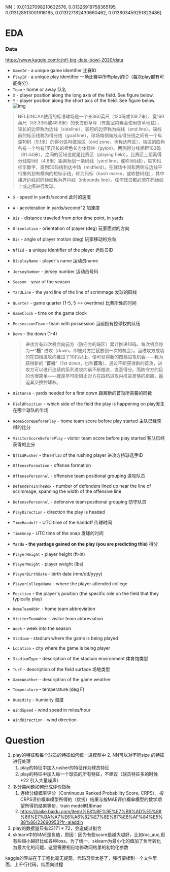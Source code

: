 NN：[0.01327098210632576, 0.01326919758365195, 0.013128513001616165, 0.013127182430660462, 0.013603459251823486]

# EDA

### Data

https://www.kaggle.com/c/nfl-big-data-bowl-2020/data

- `GameId` - a unique game identifier 比赛ID
- `PlayId` - a unique play identifier 一场比赛中所有play的ID（每次play都有可能得分）
- `Team` - home or away 队名
- `X` - player position along the long axis of the field. See figure below.
- `Y` - player position along the short axis of the field. See figure below.
 ![img](https://www.googleapis.com/download/storage/v1/b/kaggle-user-content/o/inbox%2F3258%2F7542d363a19fa3eea77708e6b90bc420%2FFig1.png?generation=1570562067917019&alt=media)
> NFL和NCAA使用的标准球场是一个长360英尺（120码或109.7米）、宽160英尺（53.33码或48.8米）的长方形草坪（有些室内赛会使用仿草地毯），较长的边界称为边线（sideline），较短的边界称为端线（end line）。端线前的标示线称为得分线（goal line），球场每侧端线与得分线之间有一个纵深10码（9.1米）的得分区叫做端区（end zone，也称达阵区），端区的四角各有一个约有1英尺长的橙色长方体标柱（pylon）。两侧得分线相距100码（91.44米），之间的区域也就是比赛区（playing field）。比赛区上距离得分线每5码（4.6米）距离标划一条码线（yard line，或称5码线），每10码标示数字，直到50码线到达中场（midfield）。在球场中间和两侧与边线平行排列划有横向的短标示线，称为码标（hash marks，或称整码线），其中接近边线的码标线称为界内线（inbounds line）。任何球员都必须在码标线上或之间进行发球。
- `S` - speed in yards/second 此时的速度

- `A` - acceleration in yards/second^2 加速度

- `Dis` - distance traveled from prior time point, in yards

- `Orientation` - orientation of player (deg) 玩家面对的方向

- `Dir` - angle of player motion (deg) 玩家移动的方向

- `NflId` - a unique identifier of the player 运动员ID

- `DisplayName` - player's name 运动员name

- `JerseyNumber` - jersey number 运动员号码

- `Season` - year of the season

- `YardLine` - the yard line of the line of scrimmage 发球的码线

- `Quarter` - game quarter (1-5, 5 == overtime) 比赛所处的时间

- `GameClock` - time on the game clock 

- `PossessionTeam` - team with possession 当前拥有控球权的队伍

- `Down` - the down (1-4)

  > 进攻方有四次机会向前方（防守方的端区）累计推进10码，每次机会称为一“**档**” 进攻（down，即被对方拦截放倒一次的机会）。当进攻方成功的在四档进攻内推进了10码以上，便可获得新的四档进攻机会——称为获得新的 “**首档**”（1st down，也称**首攻**）。通过不断获得新的首攻，进攻方可以进行连续的系列进攻向前不断推进，直至得分。而防守方的目的也很简单——就是尽可能阻止对方在四档进攻内推进足够的距离，逼迫其交换控球权。

- `Distance` - yards needed for a first down 距离新的首攻所需要的码数

- `FieldPosition` - which side of the field the play is happening on play发生在哪个球队的半场

- `HomeScoreBeforePlay` - home team score before play started 主队已经获得的比分

- `VisitorScoreBeforePlay` - visitor team score before play started 客队已经获得的比分

- `NflIdRusher` - the `NflId` of the rushing player 进攻方持球选手ID

- `OffenseFormation` - offense formation

- `OffensePersonnel` - offensive team positional grouping 进攻队员

- `DefendersInTheBox` - number of defenders lined up near the line of scrimmage, spanning the width of the offensive line

- `DefensePersonnel` - defensive team positional grouping 防守队员

- `PlayDirection` - direction the play is headed

- `TimeHandoff` - UTC time of the  handoff 传球时间

- `TimeSnap` - UTC time of the snap 发球的时间

- **`Yards` - the yardage gained on the play (you are predicting this)** 得分

- `PlayerHeight` - player height (ft-in)

- `PlayerWeight` - player weight (lbs)

- `PlayerBirthDate` - birth date (mm/dd/yyyy)

- `PlayerCollegeName` - where the player attended college

- `Position` - the player's position (the specific role on the field that they typically play)

- `HomeTeamAbbr` - home team abbreviation

- `VisitorTeamAbbr` - visitor team abbreviation

- `Week` - week into the season

- `Stadium` - stadium where the game is being played

- `Location` - city where the game is being player

- `StadiumType` - description of the stadium environment 体育馆类型

- `Turf` - description of the field surface 场地类型

- `GameWeather` - description of the game weather

- `Temperature` - temperature (deg F)

- `Humidity` - humidity 湿度

- `WindSpeed` - wind speed in miles/hour

- `WindDirection` - wind direction

# Question
1. play的特征和每个球员的特征如何统一进模型中
    2. NN可以对不同size 的特征进行处理
    1. play的特征中加入rusher的特征作为球员特征
    3. play的特征中加入每一个球员的所有特征，不建议（球员特征多的时候*22 引入大量噪声）
2. 多分类问题如何形成评价指标
    1. 连续分级概率评分（Continuous Ranked Probability Score, CRPS），按CRPS评价概率模型所得的（优劣）结果与按MAE评价概率模型的数学期望所得的结果等价，train model时用mae
    2. https://baike.baidu.com/item/%E8%BF%9E%E7%BB%AD%E5%88%86%E7%BA%A7%E6%A6%82%E7%8E%87%E8%AF%84%E5%88%86/23690953?fr=aladdin
3. play的数据量只有23171 * 72，会造成过拟合
4. sklearn中的MAE是负值，原因：因为有些score是越大越好，比如roc_auc,但有些越小越好比如各种loss，为了统一，sklearn为最小化的值加了负号转化为最大化的问题，这里需要相应地修改网格里的初始化参数

kaggle的弊端在于工程化毫无提现，代码习惯太差了，强行要揉到一个文件里面，上千行代码，纯面向过程